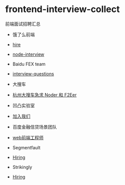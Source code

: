 # frontend-interview-collect
前端面试招聘汇总

- 饿了么前端
 - [hire](https://github.com/ElemeFE/hire)
 - [node-interview](https://github.com/ElemeFE/node-interview)

- Baidu FEX team
 - [interview-questions](https://github.com/fex-team/interview-questions)

- 大搜车
 - [杭州大搜车急求 Noder 和 F2Eer](http://f2e.souche.com/blog/jia-ru-wo-men-tuan-dui-qian-duan-nodejs/)

- 凹凸实验室
 - [加入我们](https://aotu.io/join/)

- 百度金融信贷场景团队
 - [web前端工程师](https://github.com/Findow-team/Blog/issues/9)
 
- Segmentfault
 - [Hiring](https://segmentfault.com/hiring)

- Strikingly 
 - [Hiring](https://github.com/strikingly/hiring)
